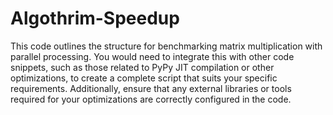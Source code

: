 # Algothrim-Speedup
This code outlines the structure for benchmarking matrix multiplication with parallel processing. 
You would need to integrate this with other code snippets, such as those related to PyPy JIT compilation or other optimizations, to create a complete script that suits your specific requirements. 
Additionally, ensure that any external libraries or tools required for your optimizations are correctly configured in the code.
